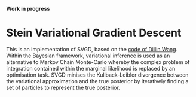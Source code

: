__Work in progress__

# Stein Variational Gradient Descent 

This is an implementation of SVGD, based on the [code of Dillin Wang](https://github.com/dilinwang820/Stein-Variational-Gradient-Descent). Within the Bayesian framework, variational inference is used as an alternative to Markov Chain Monte-Carlo whereby the complex problem of integration contained within the marginal likelihood is replaced by an optimisation task. SVGD minises the Kullback-Leibler divergence between the variational approximation and the true posterior by
iteratively finding a set of particles to represent the true posterior.
